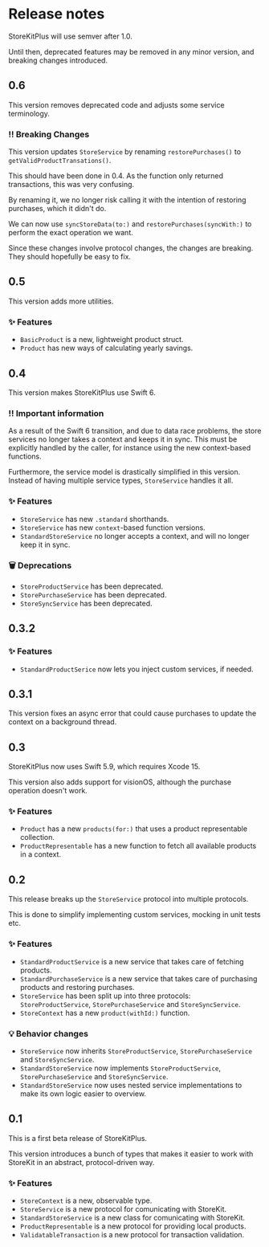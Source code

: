 # Release notes

StoreKitPlus will use semver after 1.0. 

Until then, deprecated features may be removed in any minor version, and breaking changes introduced.


## 0.6

This version removes deprecated code and adjusts some service terminology.

### ‼️ Breaking Changes

This version updates `StoreService` by renaming `restorePurchases()` to `getValidProductTransations()`.

This should have been done in 0.4. As the function only returned transactions, this was very confusing.

By renaming it, we no longer risk calling it with the intention of restoring purchases, which it didn't do.

We can now use `syncStoreData(to:)` and `restorePurchases(syncWith:)` to perform the exact operation we want.

Since these changes involve protocol changes, the changes are breaking. They should hopefully be easy to fix.  



## 0.5

This version adds more utilities.

### ✨ Features

* `BasicProduct` is a new, lightweight product struct.
* `Product` has new ways of calculating yearly savings.



## 0.4

This version makes StoreKitPlus use Swift 6.

### ‼️ Important information

As a result of the Swift 6 transition, and due to data race problems, the store services no longer takes a context and keeps it in sync. This must be explicitly handled by the caller, for instance using the new context-based functions.

Furthermore, the service model is drastically simplified in this version. Instead of having multiple service types, `StoreService` handles it all.

### ✨ Features

* `StoreService` has new `.standard` shorthands.
* `StoreService` has new `context`-based function versions.
* `StandardStoreService` no longer accepts a context, and will no longer keep it in sync.

### 🗑️ Deprecations

* `StoreProductService` has been deprecated.
* `StorePurchaseService` has been deprecated.
* `StoreSyncService` has been deprecated.



## 0.3.2

### ✨ Features

* `StandardProductSerice` now lets you inject custom services, if needed.



## 0.3.1

This version fixes an async error that could cause purchases to update the context on a background thread. 



## 0.3

StoreKitPlus now uses Swift 5.9, which requires Xcode 15.

This version also adds support for visionOS, although the purchase operation doesn't work.

### ✨ Features

* `Product` has a new `products(for:)` that uses a product representable collection.
* `ProductRepresentable` has a new function to fetch all available products in a context.



## 0.2

This release breaks up the `StoreService` protocol into multiple protocols.

This is done to simplify implementing custom services, mocking in unit tests etc.

### ✨ Features

* `StandardProductService` is a new service that takes care of fetching products.
* `StandardPurchaseService` is a new service that takes care of purchasing products and restoring purchases.
* `StoreService` has been split up into three protocols: `StoreProductService`, `StorePurchaseService` and `StoreSyncService`.
* `StoreContext` has a new `product(withId:)` function.

### 💡 Behavior changes

* `StoreService` now inherits `StoreProductService`, `StorePurchaseService` and `StoreSyncService`.
* `StandardStoreService` now implements `StoreProductService`, `StorePurchaseService` and `StoreSyncService`.
* `StandardStoreService` now uses nested service implementations to make its own logic easier to overview.



## 0.1

This is a first beta release of StoreKitPlus.

This version introduces a bunch of types that makes it easier to work with StoreKit in an abstract, protocol-driven way.

### ✨ Features

* `StoreContext` is a new, observable type.
* `StoreService` is a new protocol for comunicating with StoreKit.
* `StandardStoreService` is a new class for comunicating with StoreKit.
* `ProductRepresentable` is a new protocol for providing local products.
* `ValidatableTransaction` is a new protocol for transaction validation.
